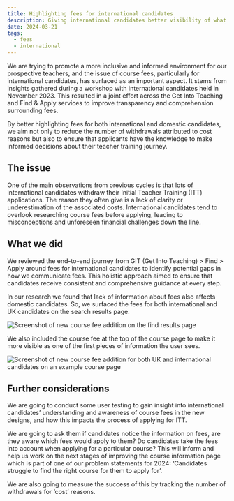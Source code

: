 ```yaml
---
title: Highlighting fees for international candidates
description: Giving international candidates better visibility of what fees they would need to pay for each course.
date: 2024-03-21
tags:
  - fees
  - international
---
```


We are trying to promote a more inclusive and informed environment for our prospective teachers, and the issue of course fees, particularly for international candidates, has surfaced as an important aspect. It stems from insights gathered during a workshop with international candidates held in November 2023. This resulted in a joint effort across the Get Into Teaching and Find & Apply services to improve transparency and comprehension surrounding fees.

By better highlighting fees for both international and domestic candidates, we aim not only to reduce the number of withdrawals attributed to cost reasons but also to ensure that applicants have the knowledge to make informed decisions about their teacher training journey.

## The issue

One of the main observations from previous cycles is that lots of international candidates withdraw their Initial Teacher Training (ITT) applications. The reason they often give is a lack of clarity or underestimation of the associated costs. International candidates tend to overlook researching course fees before applying, leading to misconceptions and unforeseen financial challenges down the line.

## What we did

We reviewed the end-to-end journey from GIT (Get Into Teaching) > Find > Apply around fees for international candidates to identify potential gaps in how we communicate fees. This holistic approach aimed to ensure that candidates receive consistent and comprehensive guidance at every step.

In our research we found that lack of information about fees also affects domestic candidates. So, we surfaced the fees for both international and UK candidates on the search results page.

![Screenshot of new course fee addition on the find results page](results-page.png)

We also included the course fee at the top of the course page to make it more visible as one of the first pieces of information the user sees.

![Screenshot of new course fee addition for both UK and international candidates on an example course page](course-page.png)

## Further considerations

We are going to conduct some user testing to gain insight into international candidates’ understanding and awareness of course fees in the new designs, and how this impacts the process of applying for ITT.

We are going to ask them if candidates notice the information on fees, are they aware which fees would apply to them? Do candidates take the fees into account when applying for a particular course? This will inform and help us work on the next stages of improving the course information page which is part of one of our problem statements for 2024: ‘Candidates struggle to find the right course for them to apply for’.

We are also going to measure the success of this by tracking the number of withdrawals for ‘cost’ reasons.
